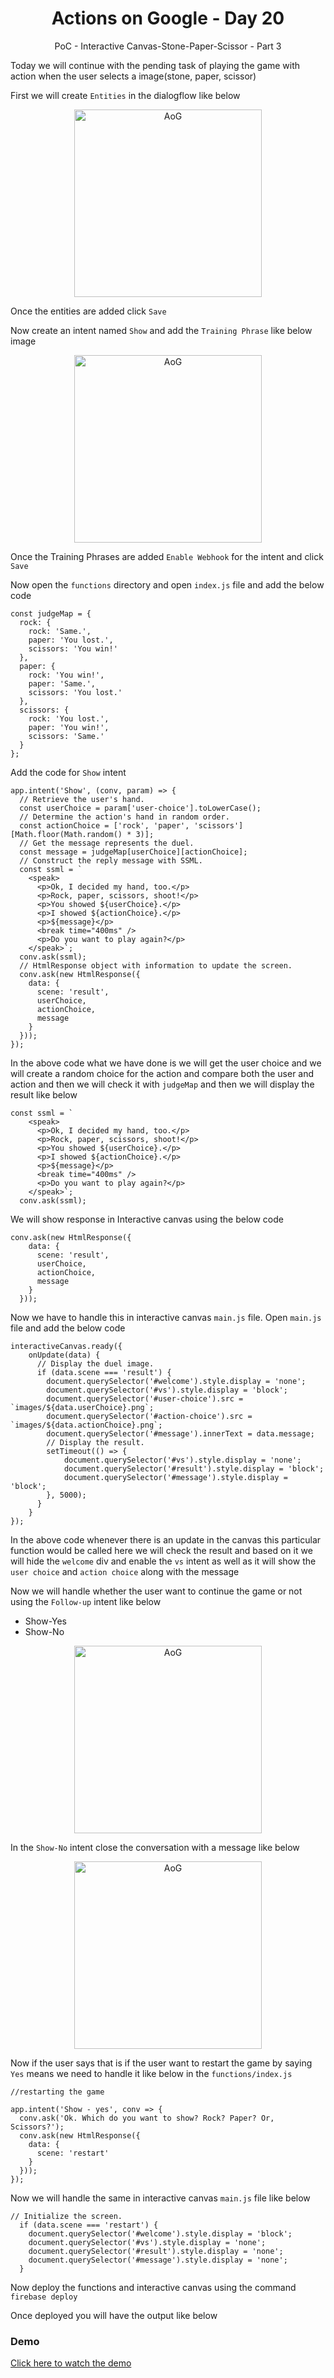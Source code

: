 <div align="center">
  <h1>Actions on Google - Day 20</h1>
  <p>PoC - Interactive Canvas-Stone-Paper-Scissor - Part 3</p>
</div>

Today we will continue with the pending task of playing the game with action when the user selects a image(stone, paper, scissor)

First we will create `Entities` in the dialogflow like below

<div align="center">
  <img src="../../assets/day20/user-choice-entity.png" alt="AoG" height="300">
</div>

Once the entities are added click `Save`

Now create an intent named `Show` and add the `Training Phrase` like below image

<div align="center">
   <img src="../../assets/day20/show-intent.png" alt="AoG" height="300">
</div>

Once the Training Phrases are added `Enable Webhook` for the intent and click `Save`

Now open the `functions` directory and open `index.js` file and add the below code

```
const judgeMap = {
  rock: {
    rock: 'Same.',
    paper: 'You lost.',
    scissors: 'You win!'
  },
  paper: {
    rock: 'You win!',
    paper: 'Same.',
    scissors: 'You lost.'
  },
  scissors: {
    rock: 'You lost.',
    paper: 'You win!',
    scissors: 'Same.'
  }
};
```

Add the code for `Show` intent

```
app.intent('Show', (conv, param) => {
  // Retrieve the user's hand.
  const userChoice = param['user-choice'].toLowerCase();
  // Determine the action's hand in random order.
  const actionChoice = ['rock', 'paper', 'scissors'][Math.floor(Math.random() * 3)];
  // Get the message represents the duel.
  const message = judgeMap[userChoice][actionChoice];
  // Construct the reply message with SSML.
  const ssml = `
    <speak>
      <p>Ok, I decided my hand, too.</p>
      <p>Rock, paper, scissors, shoot!</p>
      <p>You showed ${userChoice}.</p>
      <p>I showed ${actionChoice}.</p>
      <p>${message}</p>
      <break time="400ms" />
      <p>Do you want to play again?</p>
    </speak>`;
  conv.ask(ssml);
  // HtmlResponse object with information to update the screen.
  conv.ask(new HtmlResponse({
    data: {
      scene: 'result',
      userChoice,
      actionChoice,
      message
    }
  }));
});
```

In the above code what we have done is we will get the user choice and we will create a random choice for the action and compare both the user and action and then we will check it with `judgeMap` and then we will display the result like below

```
const ssml = `
    <speak>
      <p>Ok, I decided my hand, too.</p>
      <p>Rock, paper, scissors, shoot!</p>
      <p>You showed ${userChoice}.</p>
      <p>I showed ${actionChoice}.</p>
      <p>${message}</p>
      <break time="400ms" />
      <p>Do you want to play again?</p>
    </speak>`;
  conv.ask(ssml);
```


We will show response in Interactive canvas using the below code

```
conv.ask(new HtmlResponse({
    data: {
      scene: 'result',
      userChoice,
      actionChoice,
      message
    }
  }));
```

Now we have to handle this in interactive canvas `main.js` file. Open `main.js` file and add the below code

```
interactiveCanvas.ready({
    onUpdate(data) {
      // Display the duel image.
      if (data.scene === 'result') {
        document.querySelector('#welcome').style.display = 'none';
        document.querySelector('#vs').style.display = 'block';
        document.querySelector('#user-choice').src = `images/${data.userChoice}.png`;
        document.querySelector('#action-choice').src = `images/${data.actionChoice}.png`;
        document.querySelector('#message').innerText = data.message;
        // Display the result.
        setTimeout(() => {
            document.querySelector('#vs').style.display = 'none';
            document.querySelector('#result').style.display = 'block';
            document.querySelector('#message').style.display = 'block';
        }, 5000);
      }
    }
});
```

In the above code whenever there is an update in the canvas this particular function would be called here we will check the result and based on it we will hide the `welcome` div and enable the `vs` intent as well as it will show the `user choice` and `action choice` along with the message

Now we will handle whether the user want to continue the game or not using the `Follow-up` intent like below

* Show-Yes
* Show-No

<div align="center">
  <img src="../../assets/day20/show-yes-no.png" alt="AoG" height="300">
</div>


In the `Show-No` intent close the conversation with a message like below

<div align="center">
  <img src="../../assets/day20/show-no-intent.png" alt="AoG" height="300">
</div>

Now if the user says that is if the user want to restart the game by saying `Yes` means we need to handle it like below in the `functions/index.js`

```
//restarting the game

app.intent('Show - yes', conv => {
  conv.ask('Ok. Which do you want to show? Rock? Paper? Or, Scissors?');
  conv.ask(new HtmlResponse({
    data: {
      scene: 'restart'
    }
  }));
});

```

Now we will handle the same in interactive canvas `main.js` file like below

```
// Initialize the screen.
  if (data.scene === 'restart') {
    document.querySelector('#welcome').style.display = 'block';
    document.querySelector('#vs').style.display = 'none';
    document.querySelector('#result').style.display = 'none';
    document.querySelector('#message').style.display = 'none';
  }
```


Now deploy the functions and interactive canvas using the command `firebase deploy`

Once deployed you will have the output like below

### Demo

[Click here to watch the demo](https://firebasestorage.googleapis.com/v0/b/momtemplates.appspot.com/o/stone-paper%23demo-2020-03-20_21.35.56.mp4?alt=media&token=51f1e521-33c0-426f-9a04-912098ce9c6c)


